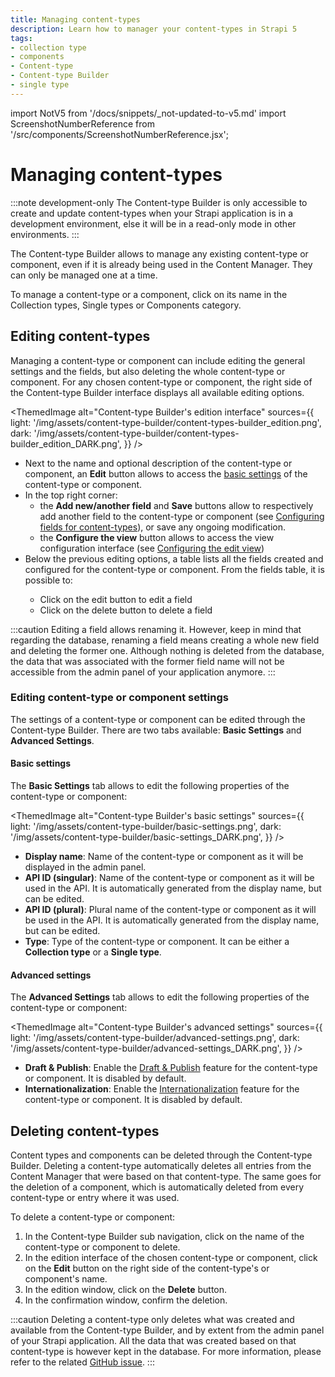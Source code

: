 ```yaml
---
title: Managing content-types
description: Learn how to manager your content-types in Strapi 5
tags:
- collection type
- components
- Content-type
- Content-type Builder
- single type
---
```


import NotV5 from '/docs/snippets/_not-updated-to-v5.md'
import ScreenshotNumberReference from '/src/components/ScreenshotNumberReference.jsx';

# Managing content-types

:::note development-only
The Content-type Builder is only accessible to create and update content-types when your Strapi application is in a development environment, else it will be in a read-only mode in other environments.
:::

The Content-type Builder allows to manage any existing content-type or component, even if it is already being used in the Content Manager. They can only be managed one at a time.

To manage a content-type or a component, click on its name in the Collection types, Single types or Components category.

## Editing content-types

Managing a content-type or component can include editing the general settings and the fields, but also deleting the whole content-type or component. For any chosen content-type or component, the right side of the Content-type Builder interface displays all available editing options.

<ThemedImage
  alt="Content-type Builder's edition interface"
  sources={{
    light: '/img/assets/content-type-builder/content-types-builder_edition.png',
    dark: '/img/assets/content-type-builder/content-types-builder_edition_DARK.png',
  }}
/>

- Next to the name and optional description of the content-type or component, an <Icon name="pencil-simple" /> **Edit** button <ScreenshotNumberReference number="1" /> allows to access the [basic settings](#editing-content-type-or-component-settings) of the content-type or component.
- In the top right corner:
  - the **Add new/another field** and **Save** buttons <ScreenshotNumberReference number="2" /> allow to respectively add another field to the content-type or component (see [Configuring fields for content-types](/user-docs/content-type-builder/configuring-fields-content-type)), or save any ongoing modification.
  - the **Configure the view** button allows to access the view configuration interface (see [Configuring the edit view](/user-docs/content-manager/configuring-view-of-content-type#configuring-the-edit-view))
- Below the previous editing options, a table <ScreenshotNumberReference number="3" /> lists all the fields created and configured for the content-type or component. From the fields table, it is possible to:
  - Click on the edit button <Icon name="pencil-simple" /> to edit a field
  - Click on the delete button <Icon name="trash"/> to delete a field

:::caution
Editing a field allows renaming it. However, keep in mind that regarding the database, renaming a field means creating a whole new field and deleting the former one. Although nothing is deleted from the database, the data that was associated with the former field name will not be accessible from the admin panel of your application anymore.
:::

### Editing content-type or component settings

The settings of a content-type or component can be edited through the Content-type Builder. There are two tabs available: **Basic Settings** and **Advanced Settings**.

#### Basic settings

The **Basic Settings** tab allows to edit the following properties of the content-type or component:

<ThemedImage
  alt="Content-type Builder's basic settings"
  sources={{
    light: '/img/assets/content-type-builder/basic-settings.png',
    dark: '/img/assets/content-type-builder/basic-settings_DARK.png',
  }}
/>

* **Display name**: Name of the content-type or component as it will be displayed in the admin panel.
* **API ID (singular)**: Name of the content-type or component as it will be used in the API. It is automatically generated from the display name, but can be edited.
* **API ID (plural)**: Plural name of the content-type or component as it will be used in the API. It is automatically generated from the display name, but can be edited.
* **Type**: Type of the content-type or component. It can be either a **Collection type** or a **Single type**.

#### Advanced settings

The **Advanced Settings** tab allows to edit the following properties of the content-type or component:

<ThemedImage
  alt="Content-type Builder's advanced settings"
  sources={{
    light: '/img/assets/content-type-builder/advanced-settings.png',
    dark: '/img/assets/content-type-builder/advanced-settings_DARK.png',
  }}
/>

* **Draft & Publish**: Enable the [Draft & Publish](/user-docs/content-manager/saving-and-publishing-content) feature for the content-type or component. It is disabled by default.
* **Internationalization**: Enable the [Internationalization](/user-docs/content-manager/translating-content) feature for the content-type or component. It is disabled by default.

<!--
* **Review workflows**: Enable the [Review Workflows](/user-docs/settings/review-workflows) <EnterpriseBadge /> feature for the content-type. It is disabled by default.
-->

## Deleting content-types

Content types and components can be deleted through the Content-type Builder. Deleting a content-type automatically deletes all entries from the Content Manager that were based on that content-type. The same goes for the deletion of a component, which is automatically deleted from every content-type or entry where it was used.

To delete a content-type or component:

1. In the Content-type Builder sub navigation, click on the name of the content-type or component to delete.
2. In the edition interface of the chosen content-type or component, click on the <Icon name="pencil-simple" /> **Edit** button on the right side of the content-type's or component's name.
3. In the edition window, click on the **Delete** button.
4. In the confirmation window, confirm the deletion.

:::caution
Deleting a content-type only deletes what was created and available from the Content-type Builder, and by extent from the admin panel of your Strapi application. All the data that was created based on that content-type is however kept in the database. For more information, please refer to the related [GitHub issue](https://github.com/strapi/strapi/issues/1114).
:::
